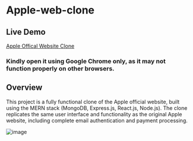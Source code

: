 # Apple-web-clone
<h2>Live Demo</h2>
<a href="https://effulgent-taffy-a669e3.netlify.app/">Apple Offical Website Clone</a><br/>

<h3>Kindly open it using Google Chrome only, as it may not function properly on other browsers.</h3>
<h2>Overview</h2>
<p>This project is a fully functional clone of the Apple official website, built using the MERN stack (MongoDB, Express.js, React.js, Node.js). The clone replicates the same user interface and functionality as the original Apple website, including complete email authentication and payment processing.</p>

![image](https://github.com/user-attachments/assets/5f18f7d9-f11f-4efd-bd0f-eb6750b5cfdf)


